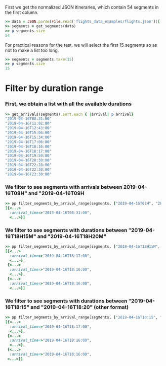 <!--
Load the necessary libraries
>> require_relative '../../tool/filter_and_sort_functions_for_segments.rb'
<...>

-->

First we get the normalized JSON itineraries, which contain 54 segments in the first column.
```ruby
>> data = JSON.parse(File.read('flights_data_examples/flights.json'))['payload']
>> segments = get_segments(data)
>> p segments.size
54
```
For practical reasons for the test, we will select the first 15 segments so as not to make a list too long.
```ruby
>> segments = segments.take(15)
>> p segments.size
15
```

# Filter by duration range

### First, we obtain a list with all the available durations
```ruby
>> get_arrivals(segments).sort.each { |arrival| p arrival}
"2019-04-16T08:31:00"
"2019-04-16T11:02:00"
"2019-04-16T12:43:00"
"2019-04-16T15:04:00"
"2019-04-16T15:34:00"
"2019-04-16T17:06:00"
"2019-04-16T18:16:00"
"2019-04-16T18:17:00"
"2019-04-16T19:50:00"
"2019-04-16T20:30:00"
"2019-04-16T22:28:00"
"2019-04-16T22:30:00"
"2019-04-16T23:30:00"
```

### We filter to see segments with arrivals between 2019-04-16T08H" and "2019-04-16T09H
```ruby
>> pp filter_segments_by_arrival_range(segments, ["2019-04-16T08H", "2019-04-16T09H"])
[{<...>
  :arrival_time=>"2019-04-16T08:31:00",
  <...>}]

```

### We filter to see segments with durations between "2019-04-16T18H15M" and "2019-04-16T18H20M"
```ruby
>> pp filter_segments_by_arrival_range(segments, ["2019-04-16T18H15M", "2019-04-16T18H20M"])
[{<...>
  :arrival_time=>"2019-04-16T18:17:00",
  <...>},
 {<...>
  :arrival_time=>"2019-04-16T18:16:00",
  <...>},
 {<...>
  :arrival_time=>"2019-04-16T18:16:00",
  <...>}]

```

### We filter to see segments with durations between "2019-04-16T18:15" and "2019-04-16T18:20" (other format)
```ruby
>> pp filter_segments_by_arrival_range(segments, ["2019-04-16T18:15", "2019-04-16T18:20"])
[{<...>
  :arrival_time=>"2019-04-16T18:17:00",
  <...>},
 {<...>
  :arrival_time=>"2019-04-16T18:16:00",
  <...>},
 {<...>
  :arrival_time=>"2019-04-16T18:16:00",
 <...>}]
```
